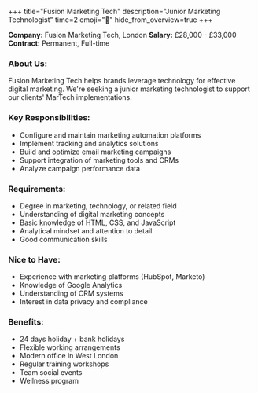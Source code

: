 +++
title="Fusion Marketing Tech"
description="Junior Marketing Technologist"
time=2
emoji="📱"
hide_from_overview=true
+++

**Company:** Fusion Marketing Tech, London
**Salary:** £28,000 - £33,000
**Contract:** Permanent, Full-time

### About Us:

Fusion Marketing Tech helps brands leverage technology for effective digital marketing. We're seeking a junior marketing technologist to support our clients' MarTech implementations.

### Key Responsibilities:

- Configure and maintain marketing automation platforms
- Implement tracking and analytics solutions
- Build and optimize email marketing campaigns
- Support integration of marketing tools and CRMs
- Analyze campaign performance data

### Requirements:

- Degree in marketing, technology, or related field
- Understanding of digital marketing concepts
- Basic knowledge of HTML, CSS, and JavaScript
- Analytical mindset and attention to detail
- Good communication skills

### Nice to Have:

- Experience with marketing platforms (HubSpot, Marketo)
- Knowledge of Google Analytics
- Understanding of CRM systems
- Interest in data privacy and compliance

### Benefits:

- 24 days holiday + bank holidays
- Flexible working arrangements
- Modern office in West London
- Regular training workshops
- Team social events
- Wellness program
